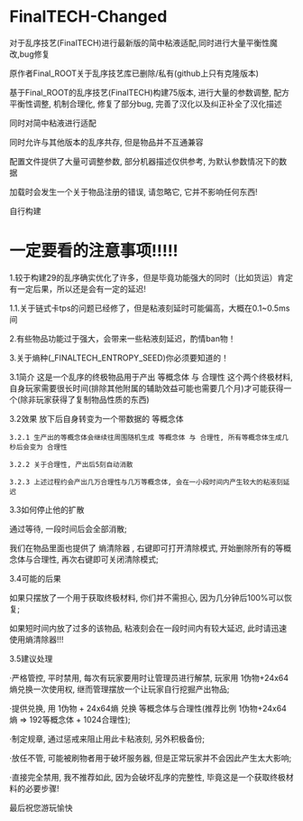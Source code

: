 # FinalTECH-Changed
对于乱序技艺(FinalTECH)进行最新版的简中粘液适配,同时进行大量平衡性魔改,bug修复

原作者Final_ROOT关于乱序技艺库已删除/私有(github上只有克隆版本)

基于Final_ROOT的乱序技艺(FinalTECH)构建75版本, 进行大量的参数调整, 配方平衡性调整, 机制合理化, 修复了部分bug, 完善了汉化以及纠正补全了汉化描述

同时对简中粘液进行适配

同时允许与其他版本的乱序共存, 但是物品并不互通兼容

配置文件提供了大量可调整参数, 部分机器描述仅供参考, 为默认参数情况下的数据

加载时会发生一个关于物品注册的错误, 请忽略它, 它并不影响任何东西!

自行构建

# 一定要看的注意事项!!!!!

1.较于构建29的乱序确实优化了许多，但是毕竟功能强大的同时（比如货运）肯定有一定后果，所以还是会有一定的延迟!

1.1.关于链式卡tps的问题已经修了，但是粘液刻延时可能偏高，大概在0.1~0.5ms间

2.有些物品功能过于强大，会带来一些粘液刻延迟，酌情ban物！

3.关于熵种(_FINALTECH_ENTROPY_SEED)你必须要知道的！

  3.1简介 这是一个乱序的终极物品用于产出 等概念体 与 合理性 这个两个终极材料, 自身玩家需要很长时间(排除其他附属的辅助效益可能也需要几个月)才可能获得一个(除非玩家获得了复制物品性质的东西)

  3.2效果 放下后自身转变为一个带数据的 等概念体
  
    3.2.1 生产出的等概念体会继续往周围随机生成 等概念体 与 合理性, 所有等概念体生成几秒后会变为 合理性

    3.2.2 关于合理性, 产出后5刻自动消散

    3.2.3 上述过程约会产出几万合理性与几万等概念体, 会在一小段时间内产生较大的粘液刻延迟

 3.3如何停止他的扩散 
 
   通过等待, 一段时间后会全部消散;
   
   我们在物品里面也提供了 熵清除器 , 右键即可打开清除模式, 开始删除所有的等概念体与合理性, 再次右键即可关闭清除模式;

 3.4可能的后果 
   
   如果只摆放了一个用于获取终极材料, 你们并不需担心, 因为几分钟后100%可以恢复; 
   
   如果短时间内放了过多的该物品, 粘液刻会在一段时间内有较大延迟, 此时请迅速使用熵清除器!!!

 3.5建议处理
 
   ·严格管控, 平时禁用, 每次有玩家要用时让管理员进行解禁, 玩家用 1伪物+24x64熵兑换一次使用权, 继而管理摆放一个让玩家自行挖掘产出物品; 
   
   ·提供兑换, 用 1伪物 + 24x64熵 兑换 等概念体与合理性(推荐比例 1伪物+24x64熵 => 192等概念体 + 1024合理性);
   
   ·制定规章, 通过惩戒来阻止用此卡粘液刻, 另外积极备份;
   
   ·放任不管, 可能被刷物者用于破坏服务器, 但是正常玩家并不会因此产生太大影响;
   
   ·直接完全禁用, 我不推荐如此, 因为会破坏乱序的完整性, 毕竟这是一个获取终极材料的必要步骤!
   

最后祝您游玩愉快



